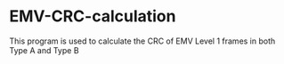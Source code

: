# EMV-CRC-calculation
This program is used to calculate the CRC of EMV Level 1 frames in both Type A and Type B
